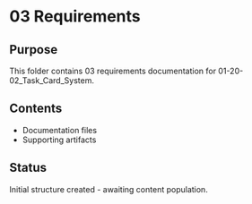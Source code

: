 # 03 Requirements

## Purpose
This folder contains 03 requirements documentation for 01-20-02_Task_Card_System.

## Contents
- Documentation files
- Supporting artifacts

## Status
Initial structure created - awaiting content population.
